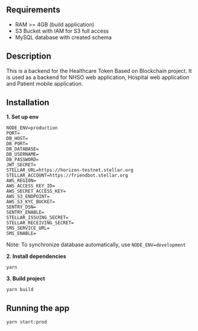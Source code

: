 ## Requirements
- RAM >= 4GB (build application)
- S3 Bucket with IAM for S3 full access
- MySQL database with created schema
## Description
This is a backend for the Healthcare Token Based on Blockchain project. It is used as a backend for NHSO web application, Hospital web application and Patient mobile application.

## Installation

**1. Set up env**
```
NODE_ENV=production
PORT=
DB_HOST=
DB_PORT=
DB_DATABASE=
DB_USERNAME=
DB_PASSWORD=
JWT_SECRET=
STELLAR_URL=https://horizon-testnet.stellar.org
STELLAR_ACCOUNT=https://friendbot.stellar.org
AWS_REGION=
AWS_ACCESS_KEY_ID=
AWS_SECRET_ACCESS_KEY=
AWS_S3_ENDPOINT=
AWS_S3_KYC_BUCKET=
SENTRY_DSN=
SENTRY_ENABLE=
STELLAR_ISSUING_SECRET=
STELLAR_RECEIVING_SECRET=
SMS_SERVICE_URL=
SMS_ENABLE=
```
Note: To synchronize database automatically, use `NODE_ENV=development`

**2. Install dependencies**
```
yarn
```
**3. Build project**
```
yarn build
```


## Running the app
```
yarn start:prod
```
